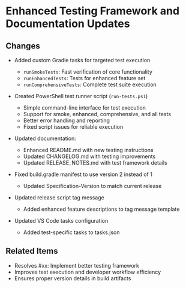 # Enhanced Testing Framework and Documentation Updates

## Changes
- Added custom Gradle tasks for targeted test execution
  - `runSmokeTests`: Fast verification of core functionality
  - `runEnhancedTests`: Tests for enhanced feature set
  - `runComprehensiveTests`: Complete test suite execution
  
- Created PowerShell test runner script (`run-tests.ps1`)
  - Simple command-line interface for test execution
  - Support for smoke, enhanced, comprehensive, and all tests
  - Better error handling and reporting
  - Fixed script issues for reliable execution

- Updated documentation:
  - Enhanced README.md with new testing instructions
  - Updated CHANGELOG.md with testing improvements
  - Updated RELEASE_NOTES.md with test framework details

- Fixed build.gradle manifest to use version 2 instead of 1
  - Updated Specification-Version to match current release

- Updated release script tag message
  - Added enhanced feature descriptions to tag message template

- Updated VS Code tasks configuration
  - Added test-specific tasks to tasks.json

## Related Items
- Resolves #xx: Implement better testing framework
- Improves test execution and developer workflow efficiency
- Ensures proper version details in build artifacts
